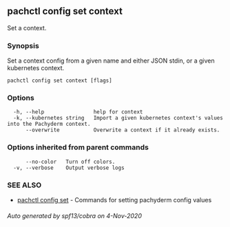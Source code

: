 ## pachctl config set context

Set a context.

### Synopsis

Set a context config from a given name and either JSON stdin, or a given kubernetes context.

```
pachctl config set context [flags]
```

### Options

```
  -h, --help                help for context
  -k, --kubernetes string   Import a given kubernetes context's values into the Pachyderm context.
      --overwrite           Overwrite a context if it already exists.
```

### Options inherited from parent commands

```
      --no-color   Turn off colors.
  -v, --verbose    Output verbose logs
```

### SEE ALSO

* [pachctl config set](pachctl_config_set.md)	 - Commands for setting pachyderm config values

###### Auto generated by spf13/cobra on 4-Nov-2020
